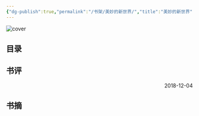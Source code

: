 ```yaml
---
{"dg-publish":true,"permalink":"/书架/美妙的新世界/","title":"美妙的新世界"}
---
```



![cover](https://s2.loli.net/2025/10/10/yfbtEnx691QZsUv.png)

## 目录



## 书评



<p align="right">2018-12-04</p>

## 书摘